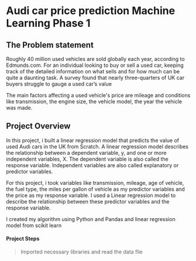 # Audi car price prediction Machine Learning Phase 1 
## The Problem statement

Roughly 40 million used vehicles are sold globally each year, according to Edmunds.com. For an individual looking to buy or sell a used car, keeping track of the detailed information on what sells and for how much can be quite a daunting task. A survey found that nearly three-quarters of UK car buyers struggle to gauge a used car’s value

The main factors affecting a used vehicle's price are mileage and conditions like transmission, the engine size, the vehicle model, the year the vehicle was made.
 
## Project Overview
In this project, i built a linear regression model that predicts the value of used Audi cars in the UK from Scratch. A linear regression model describes the relationship between a dependent variable, y, and one or more independent variables, X. The dependent variable is also called the response variable. Independent variables are also called explanatory or predictor variables. 

For this project, i took variables like transmission, mileage, age of vehicle, the fuel type, the miles per gallon of vehicle as my predictor variables and the price as my response variable. I used a Linear regression model to describe the relationship between these predictor variables and the response variable. 

I created my algorithm using Python and Pandas and linear regression model from scikit learn

#### Project Steps

  > Imported necessary libraries and read the data file